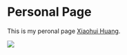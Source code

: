 # Personal Page

This is my peronal page [Xiaohui Huang](cindyhxh.github.io/).

![](http://a3.topitme.com/0/22/3c/1117568202efb3c220l.jpg)
